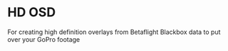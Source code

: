 # HD OSD

For creating high definition overlays from Betaflight Blackbox data to put over your GoPro footage
